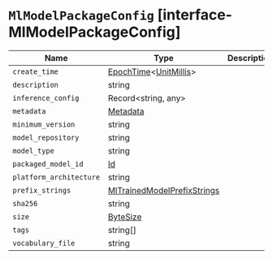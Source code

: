 # `MlModelPackageConfig` [interface-MlModelPackageConfig]

| Name | Type | Description |
| - | - | - |
| `create_time` | [EpochTime](./EpochTime.md)<[UnitMillis](./UnitMillis.md)> | &nbsp; |
| `description` | string | &nbsp; |
| `inference_config` | Record<string, any> | &nbsp; |
| `metadata` | [Metadata](./Metadata.md) | &nbsp; |
| `minimum_version` | string | &nbsp; |
| `model_repository` | string | &nbsp; |
| `model_type` | string | &nbsp; |
| `packaged_model_id` | [Id](./Id.md) | &nbsp; |
| `platform_architecture` | string | &nbsp; |
| `prefix_strings` | [MlTrainedModelPrefixStrings](./MlTrainedModelPrefixStrings.md) | &nbsp; |
| `sha256` | string | &nbsp; |
| `size` | [ByteSize](./ByteSize.md) | &nbsp; |
| `tags` | string[] | &nbsp; |
| `vocabulary_file` | string | &nbsp; |
